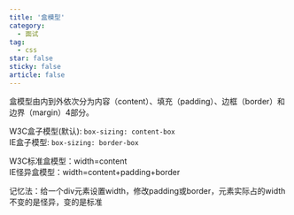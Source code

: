 ```yaml
---
title: '盒模型'
category:
  - 面试
tag:
  - css
star: false
sticky: false  
article: false
---
```


盒模型由内到外依次分为内容（content）、填充（padding）、边框（border）和边界（margin）4部分。

W3C盒子模型(默认): `​box-sizing: content-box`  
IE盒子模型: `box-sizing: border-box`

W3C标准盒模型：width=content  
​IE怪异盒模型：width=content+padding+border

记忆法：给一个div元素设置width，修改padding或border，元素实际占的width不变的是怪异，变的是标准

